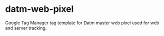 # datm-web-pixel
Google Tag Manager tag template for Datm master web pixel used for web and server tracking.
